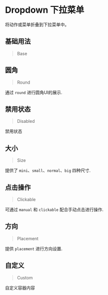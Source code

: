 <!-- @api: OtDropdown.vue/OtDropdownAPI.md -->

# Dropdown 下拉菜单

将动作或菜单折叠到下拉菜单中。

## 基础用法

> Base



## 圆角

> Round

通过 `round` 进行圆角UI的展示.

## 禁用状态

> Disabled

禁用状态

## 大小

> Size

提供了 `mini`、`small`、`normal`、`big` 四种尺寸.

## 点击操作

> Clickable

可通过 `manual` 和 `clickable` 配合手动点击进行操作.

## 方向

> Placement

提供 `placement` 进行方向设置.

## 自定义

> Custom

自定义容器内容

